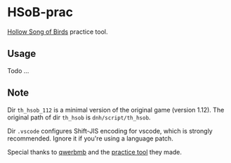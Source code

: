 # HSoB-prac

[Hollow Song of Birds](http://th-jss.cocolog-nifty.com/blog/2018/05/post-3c6b.html) practice tool.

## Usage

Todo ...

## Note

Dir `th_hsob_112` is a minimal version of the original game (version 1.12). The original path of dir `th_hsob` is `dnh/script/th_hsob`.

Dir `.vscode` configures Shift-JIS encoding for vscode, which is strongly recommended. Ignore it if you're using a language patch.

Special thanks to [qwerbmb](https://space.bilibili.com/225372917) and the [practice tool](https://b23.tv/BV15yDZYdEkd) they made.
